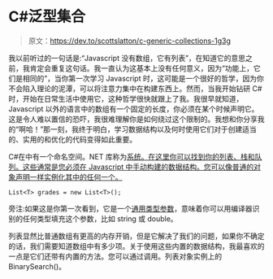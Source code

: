 # C#泛型集合

> 原文：<https://dev.to/scottslatton/c-generic-collections-1g3g>

我以前听过的一句话是:“Javascript 没有数组，它有列表”，在知道它的意思之前，我肯定会重复这句话。我一直认为这基本上没有任何意义，因为“功能上，它们是相同的”，当你第一次学习 Javascript 时，这可能是一个很好的哲学，因为你不会陷入理论的泥潭，可以将注意力集中在构建东西上。然而，当我开始钻研 C#时，开始在日常生活中使用它，这种哲学很快就跟上了我。我很早就知道，Javascript 以外的语言中的数组有一个固定的长度，你必须在某个时候声明它。这是令人难以置信的恐吓，我很难理解你是如何绕过这个限制的。我想和你分享我的“啊哈！”那一刻，我终于明白，学习数据结构以及何时使用它们对于创建适当的、实用的和优化的代码变得如此重要。

C#在中有一个命名空间。NET 库称为[系统。在这里你可以找到你的列表、栈和队列。这些通常是您必须在 Javascript 中手动构建的数据结构。您可以像普通的对象声明一样实例化其中的任何一个。](https://docs.microsoft.com/en-us/dotnet/api/system.collections.generic?view=netframework-4.8)

```
List<T> grades = new List<T>(); 
```

旁注:如果这是你第一次看到，它是一个[通用类型参数](https://docs.microsoft.com/en-us/dotnet/csharp/programming-guide/generics/generic-type-parameters)，意味着你可以用编译器识别的任何类型填充这个参数，比如 string 或 double。

列表显然比普通数组有更高的内存开销，但是它解决了我们的问题，如果你不确定的话，我们需要知道数组中有多少项。关于使用这些内置的数据结构，我最喜欢的一点是它们还带有内置的方法。您可以通过调用。列表对象实例上的 BinarySearch()。